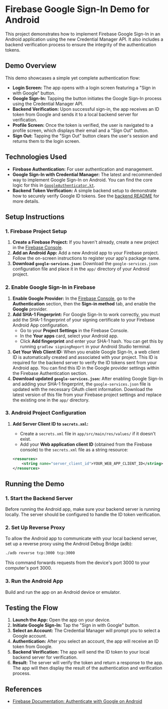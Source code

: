 # Firebase Google Sign-In Demo for Android

This project demonstrates how to implement Firebase Google Sign-In in an Android application using the new Credential Manager API. It also includes a backend verification process to ensure the integrity of the authentication tokens.

## Demo Overview

This demo showcases a simple yet complete authentication flow:

*   **Login Screen:** The app opens with a login screen featuring a "Sign in with Google" button.
*   **Google Sign-In:** Tapping the button initiates the Google Sign-In process using the Credential Manager API.
*   **Backend Verification:** Upon successful sign-in, the app receives an ID token from Google and sends it to a local backend server for verification.
*   **Profile Screen:** Once the token is verified, the user is navigated to a profile screen, which displays their email and a "Sign Out" button.
*   **Sign Out:** Tapping the "Sign Out" button clears the user's session and returns them to the login screen.

## Technologies Used

*   **Firebase Authentication:** For user authentication and management.
*   **Google Sign-In with Credential Manager:** The latest and recommended way to implement Google Sign-In on Android. You can find the core logic for this in [`GoogleAuthenticator.kt`](app/src/main/java/com/codeitsolo/firebasedemoapp/authenticator/GoogleAuthenticator.kt).
*   **Backend Token Verification:** A simple backend setup to demonstrate how to securely verify Google ID tokens. See the [backend README](../backend/README.md) for more details.

## Setup Instructions

### 1. Firebase Project Setup

1.  **Create a Firebase Project:** If you haven't already, create a new project in the [Firebase Console](https://console.firebase.google.com/).
2.  **Add an Android App:** Add a new Android app to your Firebase project. Follow the on-screen instructions to register your app's package name.
3.  **Download `google-services.json`:** Download the `google-services.json` configuration file and place it in the `app/` directory of your Android project.

### 2. Enable Google Sign-In in Firebase

1.  **Enable Google Provider:** In the [Firebase Console](https://console.firebase.google.com/), go to the **Authentication** section, then the **Sign-in method** tab, and enable the **Google** provider.
2.  **Add SHA-1 Fingerprint:** For Google Sign-In to work correctly, you must add the SHA-1 fingerprint of your signing certificate to your Firebase Android App configuration.
    *   Go to your **Project Settings** in the Firebase Console.
    *   In the **Your apps** card, select your Android app.
    *   Click **Add fingerprint** and enter your SHA-1 hash. You can get this by running `gradlew signingReport` in your Android Studio terminal.
3.  **Get Your Web Client ID:** When you enable Google Sign-In, a web client ID is automatically created and associated with your project. This ID is required for the backend server to verify the ID tokens sent from your Android app. You can find this ID in the Google provider settings within the Firebase Authentication section.
4.  **Download updated `google-services.json`:** After enabling Google Sign-In and adding your SHA-1 fingerprint, the `google-services.json` file is updated with the necessary OAuth client information. Download the latest version of this file from your Firebase project settings and replace the existing one in the `app/` directory.

### 3. Android Project Configuration

1.  **Add Server Client ID to `secrets.xml`:**
    *   Create a `secrets.xml` file in `app/src/main/res/values/` if it doesn't exist.
    *   Add your **Web application client ID** (obtained from the Firebase console) to the `secrets.xml` file as a string resource:

    ```xml
    <resources>
        <string name="server_client_id">YOUR_WEB_APP_CLIENT_ID</string>
    </resources>
    ```

## Running the Demo

### 1. Start the Backend Server

Before running the Android app, make sure your backend server is running locally. The server should be configured to handle the ID token verification.

### 2. Set Up Reverse Proxy

To allow the Android app to communicate with your local backend server, set up a reverse proxy using the Android Debug Bridge (adb):

```bash
./adb reverse tcp:3000 tcp:3000
```

This command forwards requests from the device's port 3000 to your computer's port 3000.

### 3. Run the Android App

Build and run the app on an Android device or emulator.

## Testing the Flow

1.  **Launch the App:** Open the app on your device.
2.  **Initiate Google Sign-In:** Tap the "Sign in with Google" button.
3.  **Select an Account:** The Credential Manager will prompt you to select a Google account.
4.  **Authentication:** After you select an account, the app will receive an ID token from Google.
5.  **Backend Verification:** The app will send the ID token to your local backend server for verification.
6.  **Result:** The server will verify the token and return a response to the app. The app will then display the result of the authentication and verification process.

## References

*   [Firebase Documentation: Authenticate with Google on Android](https://firebase.google.com/docs/auth/android/google-signin)
